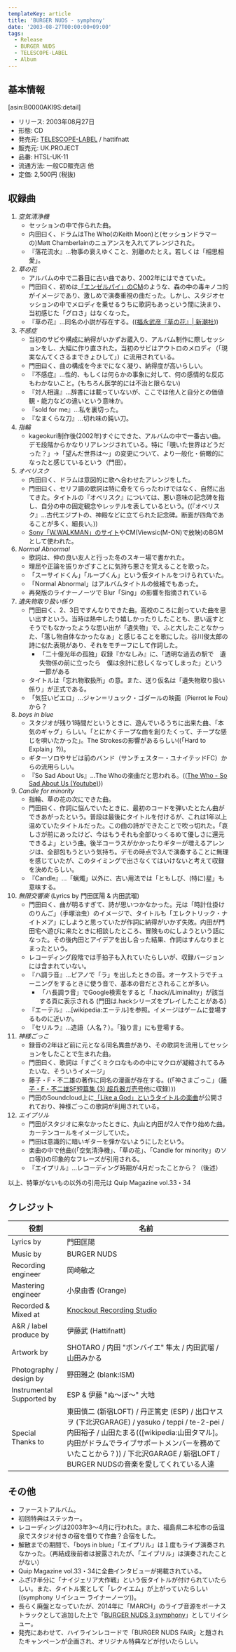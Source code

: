 ```yaml
---
templateKey: article
title: 'BURGER NUDS - symphony'
date: '2003-08-27T00:00:00+09:00'
tags:
  - Release
  - BURGER NUDS
  - TELESCOPE-LABEL
  - Album
---
```

## 基本情報

[asin:B0000AKI9S:detail]

* リリース: 2003年08月27日
* 形態: CD
* 発売元: [TELESCOPE-LABEL](http://monden-info.hatenablog.com/entry/label%3Atelescope) / hattifnatt
* 販売元: UK.PROJECT
* 品番: HTSL-UK-11
* 流通方法: 一般CD販売店 他
* 定価: 2,500円 (税抜)

## 収録曲

1. *空気清浄機*
   * セッションの中で作られた曲。
   * 内田曰く、ドラムはThe Who(のKeith Moon)と(セッションドラマーの)Matt Chamberlainのニュアンスを入れてアレンジされた。
   * 『落花流水』…物事の衰えゆくこと、別離のたとえ。若しくは「相思相愛」。
1. *草の花*
   * アルバムの中で二番目に古い曲であり、2002年にはできていた。
   * 門田曰く、初めは[「エンゼルパイ」のCM](https://www.youtube.com/results?search_query=%E3%82%A8%E3%83%B3%E3%82%BC%E3%83%AB%E3%83%91%E3%82%A4+CM+1990)のような、森の中の毒キノコ的がイメージであり、激しめで演奏重視の曲だった。しかし、スタジオセッションの中でメロディを乗せるうちに歌詞もあっという間に決まり、当初感じた「グロさ」はなくなった。
   * 『草の花』…同名の小説が存在する。(([福永武彦『草の花』| 新潮社](http://www.shinchosha.co.jp/book/111501/)))
1. *不感症*
   * 当初のサビや構成に納得がいかずお蔵入り、アルバム制作に際しセッションをし、大幅に作り直された。当初のサビはアウトロのメロディ（「現実なんてくさるまできょひして」）に流用されている。
   * 門田曰く、曲の構成を今までになく凝り、納得度が高いらしい。
   * 『不感症』…性的、もしくは何らかの事象に対して、何の感情的な反応もわかないこと。(もちろん医学的には不治と限らない)
   * 『対人相違』…辞書には載っていないが、ここでは他人と自分との価値観・能力などの違いという意味か。
   * 『sold for me』…私を裏切った。
   * 『なまくらな刀』…切れ味の鈍い刀。
1. *指輪*
   * kageokuri制作後(2002年)すぐにできた、アルバムの中で一番古い曲。デモ段階からかなりリアレンジされている。特に「覗いた世界はどうだった？」→「望んだ世界は～」の変更について、より一般化・俯瞰的になったと感じているという（門田）。
1. *オベリスク*
   * 内田曰く、ドラムは意図的に歌へ合わせたアレンジをした。
   * 門田曰く、セリフ調の歌詞は特に奇をてらったわけではなく、自然に出てきた。タイトルの『オベリスク』については、悪い意味の記念碑を指し、自分の中の固定観念やレッテルを表しているという。((『オベリスク』…古代エジプトの、神殿などに立てられた記念碑。断面が四角であることが多く、細長い。))
   * [Sony「W.WALKMAN」のサイト](http://web.archive.org/web/20030801082300/http://www.walkman.sony.co.jp/index.html)やCM(Viewsic(M-ON)で放映)のBGMとして使われた。
1. *Normal Abnormal*
   * 歌詞は、仲の良い友人と行った冬のスキー場で書かれた。
   * 理屈や正論を振りかざすことに気持ち悪さを覚えることを歌った。
   * 「スーサイドくん」「ループくん」という仮タイトルをつけられていた。
   * 「Normal Abnormal」はアルバムタイトルの候補でもあった。
   * 再発版のライナーノーツで Blur「Sing」の影響を指摘されている
1. *遺失物取り扱い係り*
   * 門田曰く、2、3日ですんなりできた曲。高校のころに創っていた曲を思い出すという。当時は熱中したり嬉しかったりしたことも、思い返すとそうでもなかったような思い出が「遺失物」で、ふと大したことなかった、「落し物自体なかったなぁ」と感じることを歌にした。谷川俊太郎の詩に似た表現があり、それをモチーフにして作詞した。
      * 「二十億光年の孤独」収録『かなしみ』に、「透明な過去の駅で　遺失物係の前に立ったら　僕は余計に悲しくなってしまった」という一節がある
   * タイトルは「忘れ物取扱所」の意。また、送り仮名は「遺失物取り扱い係り」が正式である。
   * 「気狂いピエロ」...ジャン＝リュック・ゴダールの映画（Pierrot le Fou）から？
1. *boys in blue*
   * スタジオが残り1時間だというときに、遊んでいるうちに出来た曲、「本気のギャグ」らしい。「とにかくチープな曲を創りたくって、チープな感じを唄いたかった」。The Strokesの影響があるらしい((「Hard to Explain」?))。
   * ギターソロやサビは前のバンド（サンチェスター・ユナイテッドFC）からの流用らしい。
   * 『So Sad About Us』…The Whoの楽曲だと思われる。(([The Who - So Sad About Us (Youtube)](https://www.youtube.com/results?search_query=The+Who+So+Sad+About+Us)))
1. *Candle for minority*
   * 指輪、草の花の次にできた曲。
   * 門田曰く、作詞に悩んでいたときに、最初のコードを弾いたとたん曲ができあがったという。普段は最後にタイトルを付けるが、これは1年以上温めていたタイトルだった。この曲の詩ができたことで吹っ切れた。「哀しさが前にあったけど、今はもうそれも全部ひっくるめて優しさに還元できるよ」という曲。後半コーラスがかかったりギターが増えるアレンジは、全部包もうという気持ち。デモの時点で3人で演奏することに無理を感じていたが、このタイミングで出さなくてはいけないと考えて収録を決めたらしい。
   * 『Candle』…「蝋燭」以外に、古い用法では「ともしび、(特に)星」も意味する。
1. *無限交響楽* (Lyrics by 門田匡陽 & 内田武瑠)
   * 門田曰く、曲が明るすぎて、詩が思いつかなかった。元は「時計仕掛けのりんご」（手塚治虫）のイメージで、タイトルも「エレクトリック・ナイトメア」にしようと思っていたが作詞に納得がいかず失敗。内田が門田宅へ遊びに来たときに相談したところ、冒険ものにしようという話になった。その後内田とアイデアを出し合った結果、作詞はすんなりまとまったという。
   * レコーディング段階では手拍子も入れていたらしいが、収録バージョンには含まれていない。
   * 『ハ調ラ音』…ピアノで「ラ」を出したときの音。オーケストラでチューニングをするときに使う音で、基本の音だとされることが多い。
       * 「ハ長調ラ音」でGoogle検索をすると「.hack//Liminality」が該当する頁に表示される (門田は.hackシリーズをプレイしたことがある)
   * 『エーテル』…[wikipedia:エーテル]を参照。イメージはゲームに登場するものに近いか。
   * 『セリルラ』…造語（人名？）。「独り言」にも登場する。
1. *神様ごっこ*
   * 録音の2年ほど前に元となる同名異曲があり、その歌詞を流用してセッションをしたことで生まれた曲。
   * 門田曰く、歌詞は「すごくミクロなものの中にマクロが凝縮されてるみたいな、そういうイメージ」
   * 藤子・F・不二雄の著作に同名の漫画が存在する。((「神さまごっこ」（[藤子・F・不二雄SF短篇集 (3) 超兵器ガ壱号](http://www.amazon.co.jp/exec/obidos/ASIN/4122021731/)他に収録）))
   * 門田のSoundcloud上に[「Like a God」というタイトルの楽曲](https://soundcloud.com/masaaki-monden/like-a-god-with-daichi)が公開されており、神様ごっこの歌詞が利用されている。
1. *エイプリル*
   * 門田がスタジオに来なかったときに、丸山と内田が2人で作り始めた曲。カーテンコールをイメージしていた。
   * 門田は意識的に暗いギターを弾かないようにしたという。
   * 楽曲の中で他曲((「空気清浄機」、「草の花」、「Candle for minority」のソロ等))の印象的なフレーズが引用される。
   * 『エイプリル』…レコーディング時期が4月だったことから？（後述）

以上、特筆がないもの以外の引用元は Quip Magazine vol.33・34

## クレジット

役割|名前
-|-
Lyrics by | 門田匡陽
Music by | BURGER NUDS
Recording engineer | 岡崎敏之
Mastering engineer | 小泉由香 (Orange)
Recorded & Mixed at | [Knockout Recording Studio](http://monden-info.hatenablog.com/entry/2000/01/01/knockout)
A&R / label produce by | 伊藤武 (Hattifnatt)
Artwork by | SHOTARO / 内田 "ボンバイエ" 隼太 / 内田武瑠 / 山田みかる 
Photography / design by | 野田雅之 (blank:ISM)
Instrumental Supported by | ESP & 伊藤 "ぬ～ぼ～" 大地
Special Thanks to | 東田慎二 (新宿LOFT) / 丹正篤史 (ESP) / 出口ヤスヲ (下北沢GARAGE) / yasuko / teppi / te-2-pei / 内田裕子 / 山田たまる(([wikipedia:山田タマル]。内田がドラムでライブサポートメンバーを務めていたことから？)) / 下北沢GARAGE / 新宿LOFT / BURGER NUDSの音楽を愛してくれている人達

## その他

* ファーストアルバム。
* 初回特典はステッカー。
* レコーディングは2003年3～4月に行われた。また、福島県二本松市の岳温泉でスタジオ付きの宿を借りて作曲？合宿をした。
* 解散までの期間で、「boys in blue」「エイプリル」は１度もライブ演奏されなかった。（再結成後前者は披露されたが、「エイプリル」は演奏されたことがない）
* Quip Magazine vol.33・34に全曲インタビューが掲載されている。
* ふざけ半分に「ナイジェリア大作戦」という仮タイトルが付けられていたらしい。また、タイトル案として「レクイエム」が上がっていたらしい((symphony リイシュー ライナーノーツ))。
* 長らく廃盤となっていたが、2014年に「MARCH」のライブ音源をボーナストラックとして追加した上で「[BURGER NUDS 3 symphony](/entry/2014/04/02/000000_2)」としてリイシュー。
* 発売にあわせて、ハイラインレコードで「BURGER NUDS FAIR」と題されたキャンペーンが企画され、オリジナル特典などが付いたらしい。
